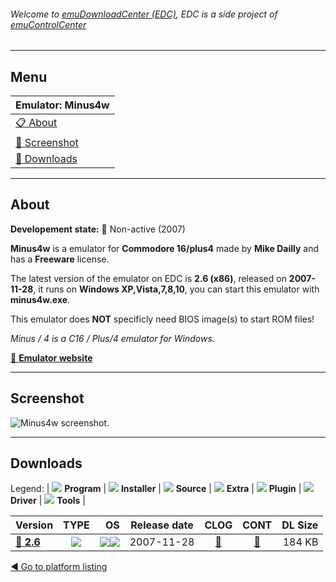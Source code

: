 ###### Welcome to [emuDownloadCenter (EDC)](https://github.com/PhoenixInteractiveNL/emuDownloadCenter/wiki/), EDC is a side project of [emuControlCenter](https://github.com/PhoenixInteractiveNL/emuControlCenter/wiki/)
***
## Menu
| **Emulator: Minus4w** |
|:---------|
| [:clipboard: About](#about) |
| [:sunrise: Screenshot](#screenshot) |
| [:floppy_disk: Downloads](#downloads) |
***
## About
**Developement state:** :red_circle: Non-active (2007)

**Minus4w** is a emulator for **Commodore 16/plus4** made by **Mike Dailly** and has a **Freeware** license.

The latest version of the emulator on EDC is **2.6 (x86)**, released on **2007-11-28**, it runs on **Windows XP,Vista,7,8,10**, you can start this emulator with **minus4w.exe**.

This emulator does **NOT** specificly need BIOS image(s) to start ROM files!

_Minus / 4 is a C16 / Plus/4 emulator for Windows._

[:link: **Emulator website**](http://minus4.plus4.net)
***
## Screenshot
![](https://raw.githubusercontent.com/PhoenixInteractiveNL/emuDownloadCenter/master/hooks/minus4/emulator_screen_01.jpg "Minus4w screenshot.")
***
## Downloads
Legend:
| ![](https://raw.githubusercontent.com/wiki/PhoenixInteractiveNL/emuDownloadCenter/images_misc/icon_program_24.png) **Program** | 
![](https://raw.githubusercontent.com/wiki/PhoenixInteractiveNL/emuDownloadCenter/images_misc/icon_installer_24.png) **Installer** | 
![](https://raw.githubusercontent.com/wiki/PhoenixInteractiveNL/emuDownloadCenter/images_misc/icon_source_code_24.png) **Source** | 
![](https://raw.githubusercontent.com/wiki/PhoenixInteractiveNL/emuDownloadCenter/images_misc/icon_extra_24.png) **Extra** | 
![](https://raw.githubusercontent.com/wiki/PhoenixInteractiveNL/emuDownloadCenter/images_misc/icon_plugin_24.png) **Plugin** | 
![](https://raw.githubusercontent.com/wiki/PhoenixInteractiveNL/emuDownloadCenter/images_misc/icon_driver_24.png) **Driver** | 
![](https://raw.githubusercontent.com/wiki/PhoenixInteractiveNL/emuDownloadCenter/images_misc/icon_tools_24.png) **Tools** | 
 
| Version | TYPE | OS | Release date | CLOG | CONT | DL Size |
|:--------|:----:|---:|:------------:|:----:|:----:|--------:|
| [:floppy_disk: **2.6**](https://github.com/PhoenixInteractiveNL/edc-repo0002/raw/master/minus4/2.6.7z) | ![](https://raw.githubusercontent.com/wiki/PhoenixInteractiveNL/emuDownloadCenter/images_misc/icon_program_24.png) | ![](https://raw.githubusercontent.com/wiki/PhoenixInteractiveNL/emuDownloadCenter/images_misc/logo_windows_24.png)![](https://raw.githubusercontent.com/wiki/PhoenixInteractiveNL/emuDownloadCenter/images_misc/icon_32-bit_24.png) | 2007-11-28 | [:page_facing_up:](https://github.com/PhoenixInteractiveNL/edc-repo0002/blob/master/minus4/2.6_changelog.txt) | [:mag_right:](https://github.com/PhoenixInteractiveNL/edc-repo0002/blob/master/minus4/2.6_contents.txt) | 184 KB |

[:arrow_backward: Go to platform listing](https://github.com/PhoenixInteractiveNL/emuDownloadCenter/wiki/EDC-Platform-List)
